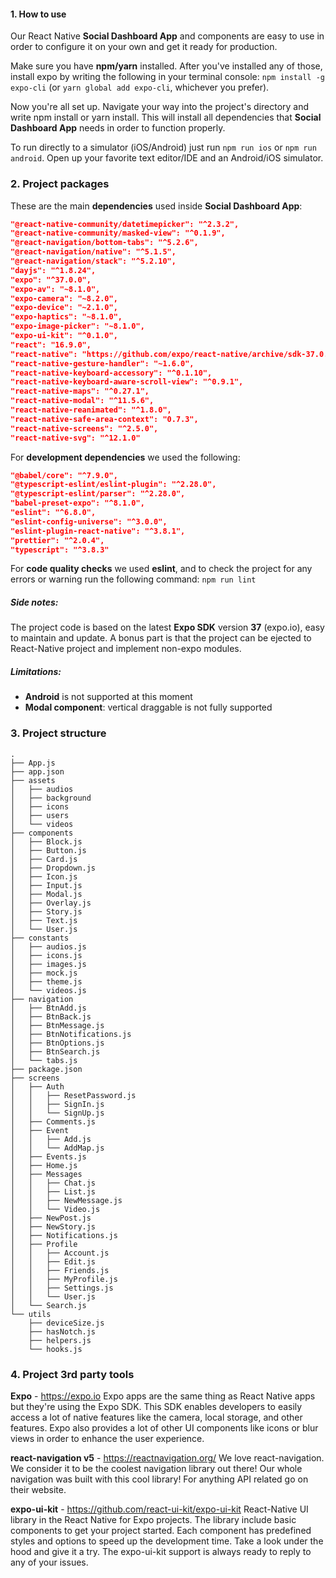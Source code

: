 #### 1. How to use

Our React Native **Social Dashboard App** and components are easy to use in order to configure it on your own and get it ready for production.

Make sure you have **npm/yarn** installed. After you've installed any of those, install expo by writing the following in your terminal console: `npm install -g expo-cli` (or `yarn global add expo-cli`, whichever you prefer).

Now you're all set up. Navigate your way into the project's directory and write npm install or yarn install. This will install all dependencies that **Social Dashboard App** needs in order to function properly.

To run directly to a simulator (iOS/Android) just run `npm run ios` or `npm run android`. Open up your favorite text editor/IDE and an Android/iOS simulator.

### 2. Project packages

These are the main **dependencies** used inside **Social Dashboard App**:

```json
"@react-native-community/datetimepicker": "^2.3.2",
"@react-native-community/masked-view": "^0.1.9",
"@react-navigation/bottom-tabs": "^5.2.6",
"@react-navigation/native": "^5.1.5",
"@react-navigation/stack": "^5.2.10",
"dayjs": "^1.8.24",
"expo": "^37.0.0",
"expo-av": "~8.1.0",
"expo-camera": "~8.2.0",
"expo-device": "~2.1.0",
"expo-haptics": "~8.1.0",
"expo-image-picker": "~8.1.0",
"expo-ui-kit": "^0.1.0",
"react": "16.9.0",
"react-native": "https://github.com/expo/react-native/archive/sdk-37.0.0.tar.gz",
"react-native-gesture-handler": "~1.6.0",
"react-native-keyboard-accessory": "^0.1.10",
"react-native-keyboard-aware-scroll-view": "^0.9.1",
"react-native-maps": "^0.27.1",
"react-native-modal": "^11.5.6",
"react-native-reanimated": "^1.8.0",
"react-native-safe-area-context": "0.7.3",
"react-native-screens": "^2.5.0",
"react-native-svg": "^12.1.0"
```

For **development dependencies** we used the following:

```json
"@babel/core": "^7.9.0",
"@typescript-eslint/eslint-plugin": "^2.28.0",
"@typescript-eslint/parser": "^2.28.0",
"babel-preset-expo": "^8.1.0",
"eslint": "^6.8.0",
"eslint-config-universe": "^3.0.0",
"eslint-plugin-react-native": "^3.8.1",
"prettier": "^2.0.4",
"typescript": "^3.8.3"
```

For **code quality checks** we used **eslint**, and to check the project for any errors or warning run the following command: `npm run lint`

##### Side notes:

The project code is based on the latest **Expo SDK** version **37** (expo.io), easy to maintain and update. A bonus part is that the project can be ejected to React-Native project and implement non-expo modules.

##### Limitations:

- **Android** is not supported at this moment
- **Modal component**: vertical draggable is not fully supported

### 3. Project structure

```
.
├── App.js
├── app.json
├── assets
│   ├── audios
│   ├── background
│   ├── icons
│   ├── users
│   └── videos
├── components
│   ├── Block.js
│   ├── Button.js
│   ├── Card.js
│   ├── Dropdown.js
│   ├── Icon.js
│   ├── Input.js
│   ├── Modal.js
│   ├── Overlay.js
│   ├── Story.js
│   ├── Text.js
│   └── User.js
├── constants
│   ├── audios.js
│   ├── icons.js
│   ├── images.js
│   ├── mock.js
│   ├── theme.js
│   └── videos.js
├── navigation
│   ├── BtnAdd.js
│   ├── BtnBack.js
│   ├── BtnMessage.js
│   ├── BtnNotifications.js
│   ├── BtnOptions.js
│   ├── BtnSearch.js
│   └── tabs.js
├── package.json
├── screens
│   ├── Auth
│   │   ├── ResetPassword.js
│   │   ├── SignIn.js
│   │   └── SignUp.js
│   ├── Comments.js
│   ├── Event
│   │   ├── Add.js
│   │   └── AddMap.js
│   ├── Events.js
│   ├── Home.js
│   ├── Messages
│   │   ├── Chat.js
│   │   ├── List.js
│   │   ├── NewMessage.js
│   │   └── Video.js
│   ├── NewPost.js
│   ├── NewStory.js
│   ├── Notifications.js
│   ├── Profile
│   │   ├── Account.js
│   │   ├── Edit.js
│   │   ├── Friends.js
│   │   ├── MyProfile.js
│   │   ├── Settings.js
│   │   └── User.js
│   └── Search.js
└── utils
    ├── deviceSize.js
    ├── hasNotch.js
    ├── helpers.js
    └── hooks.js
```

### 4. Project 3rd party tools

**Expo** - https://expo.io
Expo apps are the same thing as React Native apps but they're using the Expo SDK. This SDK enables developers to easily access a lot of native features like the camera, local storage, and other features. Expo also provides a lot of other UI components like icons or blur views in order to enhance the user experience.

**react-navigation v5** - https://reactnavigation.org/
We love react-navigation. We consider it to be the coolest navigation library out there! Our whole navigation was built with this cool library! For anything API related go on their website.

**expo-ui-kit** - https://github.com/react-ui-kit/expo-ui-kit
React-Native UI library in the React Native for Expo projects. The library include basic components to get your project started. Each component has predefined styles and options to speed up the development time. Take a look under the hood and give it a try. The expo-ui-kit support is always ready to reply to any of your issues.
